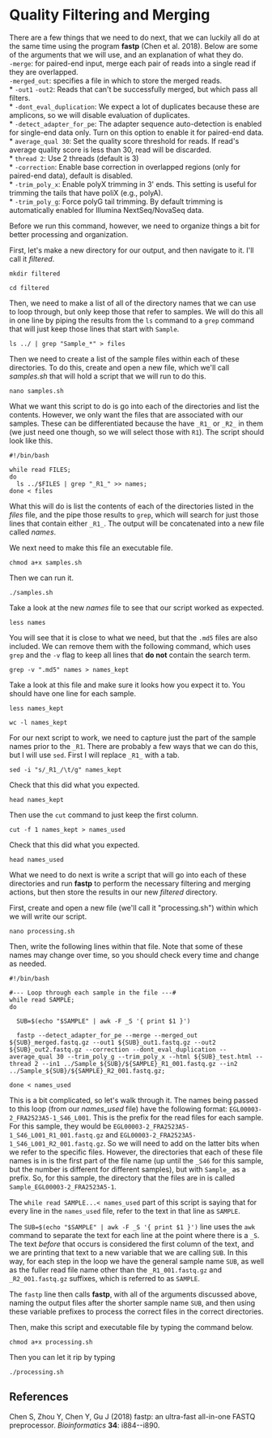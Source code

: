 # Quality Filtering and Merging

There are a few things that we need to do next, that we can luckily all do at the same time using the program **fastp** (Chen et al. 2018). Below are some of the arguments that we will use, and an explanation of what they do.     
       `-merge`: for paired-end input, merge each pair of reads into a single read if they are overlapped.     
      `-merged_out`: specifies a file in which to store the merged reads.     
     * `-out1` `-out2`: Reads that can't be successfully merged, but which pass all filters.     
     * `-dont_eval_duplication`: We expect a lot of duplicates because these are amplicons, so we will disable evaluation of duplicates.     
     * `-detect_adapter_for_pe`: The adapter sequence auto-detection is enabled for single-end data only. Turn on this option to enable it for paired-end data.     
     * `average_qual 30`: Set the quality score threshold for reads. If read's average quality score is less than 30, read will be discarded.     
     * `thread 2`: Use 2 threads (default is 3)     
     * `-correction`: Enable base correction in overlapped regions (only for paired-end data), default is disabled.     
     * `-trim_poly_x`: Enable polyX trimming in 3' ends. This setting is useful for trimming the tails that have poliX (e.g., polyA).     
     * `-trim_poly_g`: Force polyG tail trimming. By default trimming is automatically enabled for Illumina NextSeq/NovaSeq data.     

Before we run this command, however, we need to organize things a bit for better processing and organization.

First, let's make a new directory for our output, and then navigate to it. I'll call it *filtered*.
```
mkdir filtered

cd filtered
```

Then, we need to make a list of all of the directory names that we can use to loop through, but only keep those that refer to samples. We will do this all in one line by piping the results from the `ls` command to a `grep` command that will just keep those lines that start with `Sample`.
```
ls ../ | grep "Sample_*" > files
```

Then we need to create a list of the sample files within each of these directories. To do this, create and open a new file, which we'll call *samples.sh* that will hold a script that we will run to do this.
```
nano samples.sh
```

What we want this script to do is go into each of the directories and list the contents. However, we only want the files that are associated with our samples. These can be differentiated because the have `_R1_` or `_R2_` in them (we just need one though, so we will select those with `R1`). The script should look like this.
```
#!/bin/bash

while read FILES;
do
  ls ../$FILES | grep "_R1_" >> names;
done < files
```

What this will do is list the contents of each of the directories listed in the *files* file, and the pipe those results to `grep`, which will search for just those lines that contain either `_R1_`. The output will be concatenated into a new file called *names*.

We next need to make this file an executable file.
```
chmod a+x samples.sh
```

Then we can run it.
```
./samples.sh
```

Take a look at the new *names* file to see that our script worked as expected.
```
less names
```

You will see that it is close to what we need, but that the `.md5` files are also included. We can remove them with the following command, which uses `grep` and the `-v` flag to keep all lines that **do not** contain the search term.
```
grep -v ".md5" names > names_kept
```

Take a look at this file and make sure it looks how you expect it to. You should have one line for each sample.
```
less names_kept

wc -l names_kept
```

For our next script to work, we need to capture just the part of the sample names prior to the `_R1`. There are probably a few ways that we can do this, but I will use `sed`. First I will replace `_R1_` with a tab.
```
sed -i "s/_R1_/\t/g" names_kept
```

Check that this did what you expected.
```
head names_kept
```

Then use the `cut` command to just keep the first column.
```
cut -f 1 names_kept > names_used
```

Check that this did what you expected.
```
head names_used
```


What we need to do next is write a script that will go into each of these directories and run **fastp** to perform the necessary filtering and merging actions, but then store the results in our new *filtered* directory.

First, create and open a new file (we'll call it "processing.sh") within which we will write our script.
```
nano processing.sh
```

Then, write the following lines within that file. Note that some of these names may change over time, so you should check every time and change as needed.
```
#!/bin/bash

#--- Loop through each sample in the file ---#
while read SAMPLE;
do

  SUB=$(echo "$SAMPLE" | awk -F _S '{ print $1 }')
  
  fastp --detect_adapter_for_pe --merge --merged_out ${SUB}_merged.fastq.gz --out1 ${SUB}_out1.fastq.gz --out2 ${SUB}_out2.fastq.gz --correction --dont_eval_duplication --average_qual 30 --trim_poly_g --trim_poly_x --html ${SUB}_test.html --thread 2 --in1 ../Sample_${SUB}/${SAMPLE}_R1_001.fastq.gz --in2 ../Sample_${SUB}/${SAMPLE}_R2_001.fastq.gz;
  
done < names_used
```

This is a bit complicated, so let's walk through it. The names being passed to this loop (from our *names_used* file) have the following format: `EGL00003-2_FRA2523A5-1_S46_L001`. This is the prefix for the read files for each sample. For this sample, they would be `EGL00003-2_FRA2523A5-1_S46_L001_R1_001.fastq.gz` and `EGL00003-2_FRA2523A5-1_S46_L001_R2_001.fastq.gz`. So we will need to add on the latter bits when we refer to the specific files. However, the directories that each of these file names is in is the first part of the file name (up until the `_S46` for this sample, but the number is different for different samples), but with `Sample_` as a prefix. So, for this sample, the directory that the files are in is called `Sample_EGL00003-2_FRA2523A5-1`.

The `while read SAMPLE...< names_used` part of this script is saying that for every line in the `names_used` file, refer to the text in that line as `SAMPLE`.

The `SUB=$(echo "$SAMPLE" | awk -F _S '{ print $1 }')` line uses the `awk` command to separate the text for each line at the point where there is a `_S`. The text *before* that occurs is considered the first column of the text, and we are printing that text to a new variable that we are calling `SUB`. In this way, for each step in the loop we have the general sample name `SUB`, as well as the fuller read file name other than the `_R1_001.fastq.gz` and `_R2_001.fastq.gz` suffixes, which is referred to as `SAMPLE`. 

The `fastp` line then calls **fastp**, with all of the arguments discussed above, naming the output files after the shorter sample name `SUB`, and then using these variable prefixes to process the correct files in the correct directories.


Then, make this script and executable file by typing the command below.
```
chmod a+x processing.sh
```

Then you can let it rip by typing
```
./processing.sh
```
   

## References
Chen S, Zhou Y, Chen Y, Gu J (2018) fastp: an ultra-fast all-in-one FASTQ preprocessor. *Bioinformatics* **34**: i884--i890.
